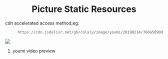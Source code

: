 # <center>Picture Static Resources</center> #

cdn accelerated access method,eg:
>     https://cdn.jsdelivr.net/gh/colaly/image/youmi/20190214/760a5099d6904fe0c266f7117ee2e189.jpg
>     
![](https://cdn.jsdelivr.net/gh/colaly/image/youmi/20190214/760a5099d6904fe0c266f7117ee2e189.jpg)

1. youmi video preview
